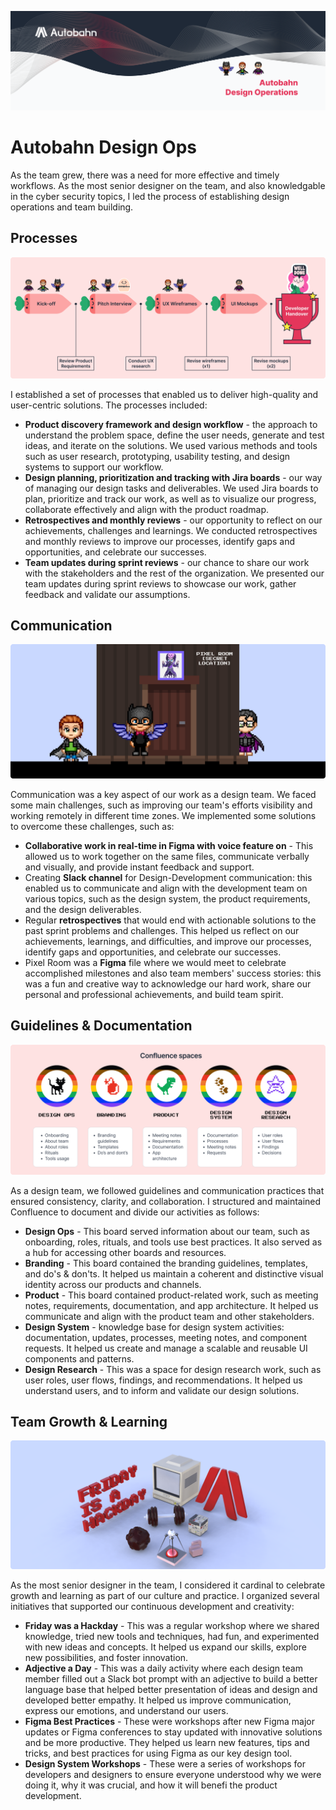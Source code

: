 <meta name="description" content="Author: 1001dimensions,
    Images: 1001dimensions, Description: Process of establishing design operations and team building.">


![autobahn-design-operations](_static/assets/autobahn-design-operations.png "autobahn-design-operations")

# Autobahn Design Ops
As the team grew, there was a need for more effective and timely workflows. As the most senior designer on the team, and also knowledgable in the cyber security topics, I led the process of establishing design operations and team building.

## Processes
![carrot-workflow](_static/assets/carrot-workflow.png "carrot-workflow.png")

I established a set of processes that enabled us to deliver high-quality and user-centric solutions. The processes included:
- **Product discovery framework and design workflow** - the approach to understand the problem space, define the user needs, generate and test ideas, and iterate on the solutions. We used various methods and tools such as user research, prototyping, usability testing, and design systems to support our workflow.
- **Design planning, prioritization and tracking with Jira boards** - our way of managing our design tasks and deliverables. We used Jira boards to plan, prioritize and track our work, as well as to visualize our progress, collaborate effectively and align with the product roadmap.
- **Retrospectives and monthly reviews** - our opportunity to reflect on our achievements, challenges and learnings. We conducted retrospectives and monthly reviews to improve our processes, identify gaps and opportunities, and celebrate our successes.
- **Team updates during sprint reviews** - our chance to share our work with the stakeholders and the rest of the organization. We presented our team updates during sprint reviews to showcase our work, gather feedback and validate our assumptions.

## Communication 
![autobahn-ops-room](_static/assets/autobahn-ops-room.png "autobahn-ops-room")

Communication was a key aspect of our work as a design team. We faced some main challenges, such as improving our team's efforts visibility and working remotely in different time zones. We implemented some solutions to overcome these challenges, such as:

- **Collaborative work in real-time in Figma with voice feature on** - This allowed us to work together on the same files, communicate verbally and visually, and provide instant feedback and support.
- Creating **Slack channel** for Design-Development communication: this enabled us to communicate and align with the development team on various topics, such as the design system, the product requirements, and the design deliverables.
- Regular **retrospectives** that would end with actionable solutions to the past sprint problems and challenges. This helped us reflect on our achievements, learnings, and difficulties, and improve our processes, identify gaps and opportunities, and celebrate our successes.
- Pixel Room was a **Figma** file where we would meet to celebrate accomplished milestones and also team members' success stories: this was a fun and creative way to acknowledge our hard work, share our personal and professional achievements, and build team spirit.

## Guidelines & Documentation 
![autobahn-confluence](_static/assets/autobahn-confluence.png "autobahn-confluence")

As a design team, we followed guidelines and communication practices that ensured consistency, clarity, and collaboration. I structured and maintained Confluence to document and divide our activities as follows:
- **Design Ops** - This board served information about our team, such as onboarding, roles, rituals, and tools use best practices. It also served as a hub for accessing other boards and resources. 
- **Branding** - This board contained the branding guidelines, templates, and do's & don'ts. It helped us maintain a coherent and distinctive visual identity across our products and channels.
- **Product** - This board contained product-related work, such as meeting notes, requirements, documentation, and app architecture. It helped us communicate and align with the product team and other stakeholders.
- **Design System** - knowledge base for design system activities: documentation, updates, processes, meeting notes, and component requests. It helped us create and manage a scalable and reusable UI components and patterns.
- **Design Research** - This was a space for design research work, such as user roles, user flows, findings, and recommendations. It helped us understand users, and to inform and validate our design solutions.


## Team Growth & Learning 
![friday-is-a-hackaday](_static/assets/wallpaper-for-fridays.png "friday-is-a-hackaday")

As the most senior designer in the team, I considered it cardinal to celebrate growth and learning as part of our culture and practice. I organized several initiatives that supported our continuous development and creativity:
- **Friday was a Hackday** - This was a regular workshop where we shared knowledge, tried new tools and techniques, had fun, and experimented with new ideas and concepts. It helped us expand our skills, explore new possibilities, and foster innovation.
- **Adjective a Day** - This was a daily activity where each design team member filled out a Slack bot prompt with an adjective to build a better language base that helped better presentation of ideas and design and developed better empathy. It helped us improve communication, express our emotions, and understand our users.
- **Figma Best Practices** - These were workshops after new Figma major updates or Figma conferences to stay updated with innovative solutions and be more productive. They helped us learn new features, tips and tricks, and best practices for using Figma as our key design tool.
- **Design System Workshops** - These were a series of workshops for developers and designers to ensure everyone understood why we were doing it, why it was crucial, and how it will benefi the product development. 

